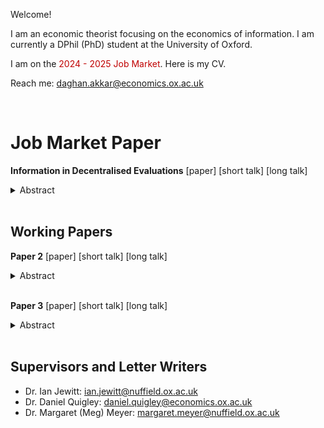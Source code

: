 Welcome! 

I am an economic theorist focusing on the economics of information. I am currently a DPhil (PhD) student at the University of Oxford. 

I am on the <span style="color: #c00000;">2024 - 2025 Job Market</span>. Here is my CV.

Reach me: <a href="mailto:daghan.akkar@economics.ox.ac.uk">daghan.akkar@economics.ox.ac.uk</a>

<br />

# Job Market Paper

**Information in Decentralised Evaluations** [paper] [short talk] [long talk]

<details>
  <summary>Abstract</summary>

  <br />
  Abstract JMP. 
  
</details>
<br />



## Working Papers

**Paper 2** [paper] [short talk] [long talk]

<details>
  <summary>Abstract</summary>

  <br />
  Abstract 2.
  
</details>
<br />


**Paper 3** [paper] [short talk] [long talk]

<details>
  <summary>Abstract</summary>

  <br />
  Abstract 3.
  
</details>
<br />

## Supervisors and Letter Writers

* Dr. Ian Jewitt: <a href="mailto:ian.jewitt@nuffield.ox.ac.uk">ian.jewitt@nuffield.ox.ac.uk</a>
* Dr. Daniel Quigley: <a href="mailto:daniel.quigley@economics.ox.ac.uk">daniel.quigley@economics.ox.ac.uk</a>
* Dr. Margaret (Meg) Meyer: <a href="mailto:margaret.meyer@nuffield.ox.ac.uk">margaret.meyer@nuffield.ox.ac.uk</a>

